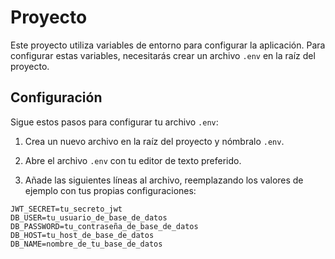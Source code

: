 # Proyecto

Este proyecto utiliza variables de entorno para configurar la aplicación. Para configurar estas variables, necesitarás crear un archivo `.env` en la raíz del proyecto.

## Configuración

Sigue estos pasos para configurar tu archivo `.env`:

1. Crea un nuevo archivo en la raíz del proyecto y nómbralo `.env`.

2. Abre el archivo `.env` con tu editor de texto preferido.

3. Añade las siguientes líneas al archivo, reemplazando los valores de ejemplo con tus propias configuraciones:

```env
JWT_SECRET=tu_secreto_jwt
DB_USER=tu_usuario_de_base_de_datos
DB_PASSWORD=tu_contraseña_de_base_de_datos
DB_HOST=tu_host_de_base_de_datos
DB_NAME=nombre_de_tu_base_de_datos

